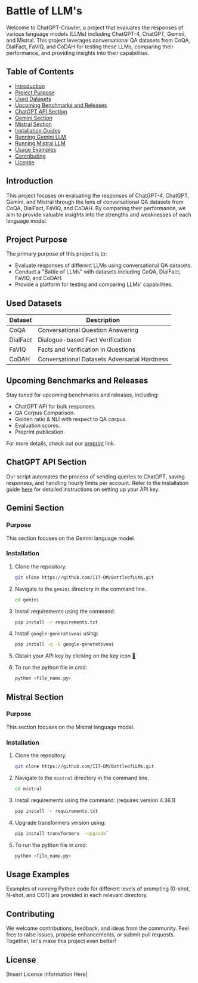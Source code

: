 # Battle of LLM's

Welcome to ChatGPT-Crawler, a project that evaluates the responses of various language models (LLMs) including ChatGPT-4, ChatGPT, Gemini, and Mistral. This project leverages conversational QA datasets from CoQA, DialFact, FaVIQ, and CoDAH for testing these LLMs, comparing their performance, and providing insights into their capabilities.

## Table of Contents

- [Introduction](#introduction)
- [Project Purpose](#project-purpose)
- [Used Datasets](#used-datasets)
- [Upcoming Benchmarks and Releases](#upcoming-benchmarks-and-releases)
- [ChatGPT API Section](#chatgpt-api-section)
- [Gemini Section](#gemini-section)
- [Mistral Section](#mistral-section)
- [Installation Guides](#installation-guides)
- [Running Gemini LLM](#process-for-gemini-llm-running)
- [Running Mistral LLM](#process-for-mistral-llm-running)
- [Usage Examples](#usage-examples)
- [Contributing](#contributing)
- [License](#license)

## Introduction

This project focuses on evaluating the responses of ChatGPT-4, ChatGPT, Gemini, and Mistral through the lens of conversational QA datasets from CoQA, DialFact, FaVIQ, and CoDAH. By comparing their performance, we aim to provide valuable insights into the strengths and weaknesses of each language model.

## Project Purpose

The primary purpose of this project is to:

- Evaluate responses of different LLMs using conversational QA datasets.
- Conduct a "Battle of LLMs" with datasets including CoQA, DialFact, FaVIQ, and CoDAH.
- Provide a platform for testing and comparing LLMs' capabilities.

## Used Datasets

| Dataset | Description                                |
|---------|--------------------------------------------|
| CoQA    | Conversational Question Answering          |
| DialFact| Dialogue-based Fact Verification           |
| FaVIQ   | Facts and Verification in Questions        |
| CoDAH   | Conversational Datasets Adversarial Hardness|

## Upcoming Benchmarks and Releases

Stay tuned for upcoming benchmarks and releases, including:

- ChatGPT API for bulk responses.
- QA Corpus Comparison.
- Golden ratio & NLI with respect to QA corpus.
- Evaluation scores.
- Preprint publication.

For more details, check out our [preprint](#) link.

## ChatGPT API Section

Our script automates the process of sending queries to ChatGPT, saving responses, and handling hourly limits per account. Refer to the installation guide [here](#) for detailed instructions on setting up your API key.

## Gemini Section

### Purpose

This section focuses on the Gemini language model.

### Installation

1. Clone the repository.
   
   ```bash
   git clone https://github.com/IIT-DM/BattleofLLMs.git
2. Navigate to the `gemini` directory in the command line.

   ```bash
   cd gemini
3. Install requirements using the command:
   
    ```bash
   pip install -r requirements.txt
4. Install `google-generativeai` using:
   
    ```bash
   pip install -q -U google-generativeai
5. Obtain your API key by clicking on the key icon [🔑](https://makersuite.google.com/app/apikey)
6. To run the python file in cmd:
   ```bash
   python <file_name.py>

## Mistral Section

### Purpose

This section focuses on the Mistral language model.

### Installation

1. Clone the repository.
   
   ```bash
   git clone https://github.com/IIT-DM/BattleofLLMs.git
2. Navigate to the `mistral` directory in the command line.

   ```bash
   cd mistral
3. Install requirements using the command: (requires version 4.36.1)
   
    ```bash
   pip install -r requirements.txt
4. Upgrade transformers version using:
   ```bash
   pip install transformers --upgrade`
5. To run the python file in cmd:
   ```bash
   python <file_name.py>
## Usage Examples

Examples of running Python code for different levels of prompting (0-shot, N-shot, and COT) are provided in each relevant directory.

## Contributing

We welcome contributions, feedback, and ideas from the community. Feel free to raise issues, propose enhancements, or submit pull requests. Together, let's make this project even better!

## License

[Insert License Information Here]
